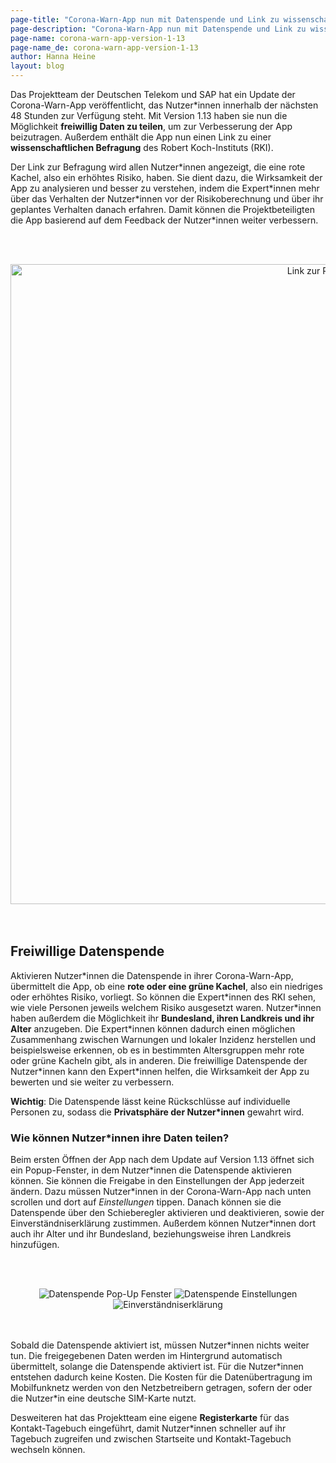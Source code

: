 ```yaml
---
page-title: "Corona-Warn-App nun mit Datenspende und Link zu wissenschaftlicher Befragung"
page-description: "Corona-Warn-App nun mit Datenspende und Link zu wissenschaftlicher Befragung"
page-name: corona-warn-app-version-1-13
page-name_de: corona-warn-app-version-1-13
author: Hanna Heine
layout: blog
---
```

 
Das Projektteam der Deutschen Telekom und SAP hat ein Update der Corona-Warn-App veröffentlicht, das Nutzer*innen innerhalb der nächsten 48 Stunden zur Verfügung steht. Mit Version 1.13 haben sie nun die Möglichkeit **freiwillig Daten zu teilen**, um zur Verbesserung der App beizutragen. Außerdem enthält die App nun einen Link zu einer **wissenschaftlichen Befragung** des Robert Koch-Instituts (RKI).

<!-- overview -->

Der Link zur Befragung wird allen Nutzer\*innen angezeigt, die eine rote Kachel, also ein erhöhtes Risiko, haben. Sie dient dazu, die Wirksamkeit der App zu analysieren und besser zu verstehen, indem die Expert\*innen mehr über das Verhalten der Nutzer\*innen vor der Risikoberechnung und über ihr geplantes Verhalten danach erfahren. Damit können die Projektbeteiligten die App basierend auf dem Feedback der Nutzer\*innen weiter verbessern. 

<br></br>
<center> <img src="./rki-survey.png" title="Link zur RKI-Befragung" alt="Link zur RKI-Befragung" style="align: center" height="1024"></center>
<br></br>


## Freiwillige Datenspende

Aktivieren Nutzer\*innen die Datenspende in ihrer Corona-Warn-App, übermittelt die App, ob eine **rote oder eine grüne Kachel**, also ein niedriges oder erhöhtes Risiko, vorliegt. So können die Expert\*innen des RKI sehen, wie viele Personen jeweils welchem Risiko ausgesetzt waren. Nutzer\*innen haben außerdem die Möglichkeit ihr **Bundesland, ihren Landkreis und ihr Alter** anzugeben. Die Expert\*innen können dadurch einen möglichen Zusammenhang zwischen Warnungen und lokaler Inzidenz herstellen und beispielsweise erkennen, ob es in bestimmten Altersgruppen mehr rote oder grüne Kacheln gibt, als in anderen. Die freiwillige Datenspende der Nutzer\*innen kann den Expert\*innen helfen, die Wirksamkeit der App zu bewerten und sie weiter zu verbessern. 

**Wichtig**: Die Datenspende lässt keine Rückschlüsse auf individuelle Personen zu, sodass die **Privatsphäre der Nutzer\*innen** gewahrt wird. 

### Wie können Nutzer\*innen ihre Daten teilen?

Beim ersten Öffnen der App nach dem Update auf Version 1.13 öffnet sich ein Popup-Fenster, in dem Nutzer\*innen die Datenspende aktivieren können. Sie können die Freigabe in den Einstellungen der App jederzeit ändern. Dazu müssen Nutzer\*innen in der Corona-Warn-App nach unten scrollen und dort auf *Einstellungen* tippen. Danach können sie die Datenspende über den Schieberegler aktivieren und deaktivieren, sowie der Einverständniserklärung zustimmen. Außerdem können Nutzer\*innen dort auch ihr Alter und ihr Bundesland, beziehungsweise ihren Landkreis hinzufügen. 

<br></br>

<center> <img src="./DatenOnboarding_DE.png" title="Datenspende Pop-Up Fenster" alt="Datenspende Pop-Up Fenster" style="align: center"> <img src="./DatenSettings_DE_1.png" title="Datenspende Einstellungen" alt="Datenspende Einstellungen" style="align: center"> <img src="./DataSettings_DE_2.png" title="Einverständniserklärung" alt="Einverständniserklärung" style="align: center"> </center>
<br></br>


Sobald die Datenspende aktiviert ist, müssen Nutzer\*innen nichts weiter tun. Die freigegebenen Daten werden im Hintergrund automatisch übermittelt, solange die Datenspende aktiviert ist.  Für die Nutzer\*innen entstehen dadurch keine Kosten. Die Kosten für die Datenübertragung im Mobilfunknetz werden von den Netzbetreibern getragen, sofern der oder die Nutzer\*in eine deutsche SIM-Karte nutzt.

Desweiteren hat das Projektteam eine eigene **Registerkarte** für das Kontakt-Tagebuch eingeführt, damit Nutzer\*innen schneller auf ihr Tagebuch zugreifen und zwischen Startseite und Kontakt-Tagebuch wechseln können.  
